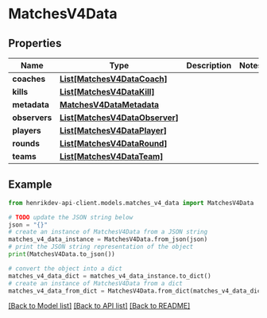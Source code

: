 # MatchesV4Data


## Properties

Name | Type | Description | Notes
------------ | ------------- | ------------- | -------------
**coaches** | [**List[MatchesV4DataCoach]**](MatchesV4DataCoach.md) |  | 
**kills** | [**List[MatchesV4DataKill]**](MatchesV4DataKill.md) |  | 
**metadata** | [**MatchesV4DataMetadata**](MatchesV4DataMetadata.md) |  | 
**observers** | [**List[MatchesV4DataObserver]**](MatchesV4DataObserver.md) |  | 
**players** | [**List[MatchesV4DataPlayer]**](MatchesV4DataPlayer.md) |  | 
**rounds** | [**List[MatchesV4DataRound]**](MatchesV4DataRound.md) |  | 
**teams** | [**List[MatchesV4DataTeam]**](MatchesV4DataTeam.md) |  | 

## Example

```python
from henrikdev-api-client.models.matches_v4_data import MatchesV4Data

# TODO update the JSON string below
json = "{}"
# create an instance of MatchesV4Data from a JSON string
matches_v4_data_instance = MatchesV4Data.from_json(json)
# print the JSON string representation of the object
print(MatchesV4Data.to_json())

# convert the object into a dict
matches_v4_data_dict = matches_v4_data_instance.to_dict()
# create an instance of MatchesV4Data from a dict
matches_v4_data_from_dict = MatchesV4Data.from_dict(matches_v4_data_dict)
```
[[Back to Model list]](../README.md#documentation-for-models) [[Back to API list]](../README.md#documentation-for-api-endpoints) [[Back to README]](../README.md)


